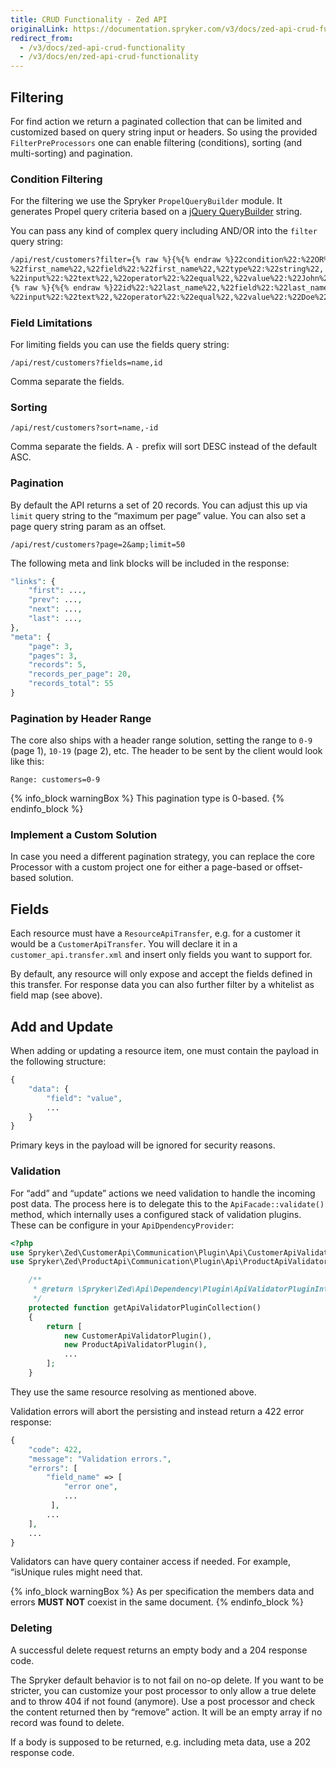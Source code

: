 ```yaml
---
title: CRUD Functionality - Zed API
originalLink: https://documentation.spryker.com/v3/docs/zed-api-crud-functionality
redirect_from:
  - /v3/docs/zed-api-crud-functionality
  - /v3/docs/en/zed-api-crud-functionality
---
```


## Filtering

For find action we return a paginated collection that can be limited and customized based on query string input or headers. So using the provided `FilterPreProcessors` one can enable filtering (conditions), sorting (and multi-sorting) and pagination.

### Condition Filtering

For the filtering we use the Spryker `PropelQueryBuilder` module. It generates Propel query criteria based on a [jQuery QueryBuilder](http://querybuilder.js.org/) string.

You can pass any kind of complex query including AND/OR into the `filter` query string:

```bash
/api/rest/customers?filter={% raw %}{%{% endraw %}22condition%22:%22OR%22,%22rules%22:[{% raw %}{%{% endraw %}22id%22:
%22first_name%22,%22field%22:%22first_name%22,%22type%22:%22string%22,
%22input%22:%22text%22,%22operator%22:%22equal%22,%22value%22:%22John%22},
{% raw %}{%{% endraw %}22id%22:%22last_name%22,%22field%22:%22last_name%22,%22type%22:%22string%22,
%22input%22:%22text%22,%22operator%22:%22equal%22,%22value%22:%22Doe%22}]}
```

### Field Limitations
For limiting fields you can use the fields query string:

```
/api/rest/customers?fields=name,id
```

Comma separate the fields.

### Sorting

`/api/rest/customers?sort=name,-id`

Comma separate the fields. A `-` prefix will sort DESC instead of the default ASC.

### Pagination

By default the API returns a set of 20 records. You can adjust this up via `limit` query string to the “maximum per page” value. You can also set a page query string param as an offset.

`/api/rest/customers?page=2&amp;limit=50`

The following meta and link blocks will be included in the response:

```php
"links": {
    "first": ...,
    "prev": ...,
    "next": ...,
    "last": ...,
},
"meta": {
    "page": 3,
    "pages": 3,
    "records": 5,
    "records_per_page": 20,
    "records_total": 55
}
```

### Pagination by Header Range
The core also ships with a header range solution, setting the range to `0-9` (page 1), `10-19` (page 2), etc. The header to be sent by the client would look like this:

```
Range: customers=0-9
```

{% info_block warningBox %}
This pagination type is 0-based.
{% endinfo_block %}

### Implement a Custom Solution

In case you need a different pagination strategy, you can replace the core Processor with a custom project one for either a page-based or offset-based solution.

## Fields

Each resource must have a `ResourceApiTransfer`, e.g. for a customer it would be a `CustomerApiTransfer`. You will declare it in a `customer_api.transfer.xml` and insert only fields you want to support for.

By default, any resource will only expose and accept the fields defined in this transfer. For response data you can also further filter by a whitelist as field map (see above).

## Add and Update

When adding or updating a resource item, one must contain the payload in the following structure:

```php
{
    "data": {
        "field": "value",
        ...
    }
}
```

Primary keys in the payload will be ignored for security reasons.

### Validation

For “add” and “update” actions we need validation to handle the incoming post data. The process here is to delegate this to the `ApiFacade::validate()` method, which internally uses a configured stack of validation plugins. These can be configure in your `ApiDpendencyProvider`:

```php
<?php
use Spryker\Zed\CustomerApi\Communication\Plugin\Api\CustomerApiValidatorPlugin;
use Spryker\Zed\ProductApi\Communication\Plugin\Api\ProductApiValidatorPlugin;

    /**
     * @return \Spryker\Zed\Api\Dependency\Plugin\ApiValidatorPluginInterface[]
     */
    protected function getApiValidatorPluginCollection()
    {
        return [
            new CustomerApiValidatorPlugin(),
            new ProductApiValidatorPlugin(),
            ...
        ];
    }
```

They use the same resource resolving as mentioned above.

Validation errors will abort the persisting and instead return a 422 error response:

```php
{
    "code": 422,
    "message": "Validation errors.",
    "errors": [
        "field_name" => [
            "error one",
            ...                         
         ],
        ...
    ],
    ...
}
```

Validators can have query container access if needed. For example, “isUnique rules might need that.

{% info_block warningBox %}
As per specification the members data and errors **MUST NOT** coexist in the same document.
{% endinfo_block %}

### Deleting

A successful delete request returns an empty body and a 204 response code.

The Spryker default behavior is to not fail on no-op delete. If you want to be stricter, you can customize your post processor to only allow a true delete and to throw 404 if not found (anymore). Use a post processor and check the content returned then by “remove” action. It will be an empty array if no record was found to delete.

If a body is supposed to be returned, e.g. including meta data, use a 202 response code.

